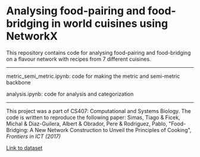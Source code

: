 # Analysing food-pairing and food-bridging in world cuisines using NetworkX 
This repository contains code for analysing food-pairing and food-bridging on a flavour network with recipes from 7 different cuisines.

---
metric_semi_metric.ipynb: code for making the metric and semi-metric backbone

analysis.ipynb: code for analysis and categorization 

---
This project was a part of CS407: Computational and Systems Biology. The code is written to reproduce the following paper: Simas, Tiago & Ficek, Michal & Diaz-Guilera, Albert & Obrador, Pere & Rodriguez, Pablo, "Food-Bridging: A New Network Construction to Unveil the Principles of Cooking", _Frontiers in ICT (2017)_

[Link to dataset](https://yongyeol.com/2011/12/15/paper-flavor-network.html)
